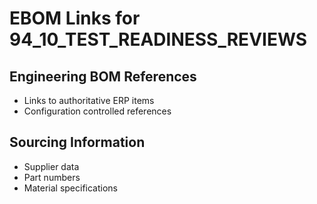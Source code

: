 # EBOM Links for 94_10_TEST_READINESS_REVIEWS

## Engineering BOM References
- Links to authoritative ERP items
- Configuration controlled references

## Sourcing Information
- Supplier data
- Part numbers
- Material specifications

